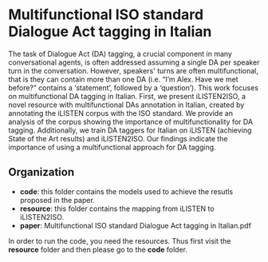 # Multifunctional ISO standard Dialogue Act tagging in Italian
The task of Dialogue Act (DA) tagging, a crucial component in many conversational agents, is often addressed assuming a single DA per speaker turn in the conversation. However, speakers' turns are often multifunctional, that is they can contain more than one DA (i.e. “I’m Alex. Have we met before?” contains a ‘statement’, followed by a ‘question’). This work focuses on multifunctional DA tagging in Italian. First, we present iLISTEN2ISO, a novel resource with multifunctional DAs annotation in Italian, created by annotating the iLISTEN corpus with the ISO standard. We provide an analysis of the corpus showing the importance of multifunctionality for DA tagging. Additionally, we train DA taggers for Italian on iLISTEN (achieving State of the Art results) and iLISTEN2ISO. Our findings indicate the importance of using a multifunctional approach for DA tagging.


## Organization
- **code**: this folder contains the models used to achieve the resutls proposed in the paper.
- **resource**: this folder contains the mapping from iLISTEN to iLISTEN2ISO.
- **paper**: Multifunctional ISO standard Dialogue Act tagging in Italian.pdf

In order to run the code, you need the resources. Thus first visit the **resource** folder and then please go to the **code** folder.

